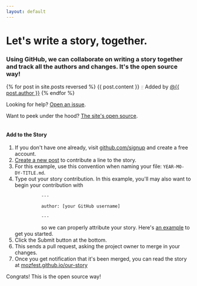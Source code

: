 ```yaml
---
layout: default
---
```


# Let's write a story, together.

### Using GitHub, we can collaborate on writing a story together and track all the authors and changes. It's the open source way!

<div class="row">
  <div class="col-lg-7 stories">
    {% for post in site.posts reversed %}
    {{ post.content }} <small><a style="color:#ccc;" id="{{ post.id }}" href="http://mozfest.github.io/our-story/#{{ post.id }}">#</a></small>
    <span class="story-author">Added by <a href="https://github.com/{{ post.author }}">@{{ post.author }}</a></span>
    </span>
  {% endfor %}
  
  <div class="halp">
    <p>Looking for help? <a href="https://github.com/mozfest/our-story/issues">Open an issue</a>.</p>
    <p>Want to peek under the hood? <a href="https://github.com/mozfest/our-story/">The site's open source</a>.</p>
  </div>
  </div>

  <div class="col-lg-4" style="float: right;">
    <div class="panel panel-default">
      <div class="panel-heading">
        <h4 class="panel-title">Add to the Story</h4>
      </div>
      <div class="panel-body">
        <ol>
          <li>If you don't have one already, visit <a href="http://www.github.com/signup" target="_blank">github.com/signup</a> and create a free account.</li>
          <li><a href="https://github.com/mozfest/our-story/new/gh-pages/_posts" target="_blank">Create a new post</a> to contribute a line to the story.</li>
          <li>For this example, use this convention when naming your file: <code>YEAR-MO-DY-TITLE.md</code>.
          <li>Type out your story contribution. In this example, you'll may also want to begin your contribution with
          <code><br />
          ---<br />
          author: [your GitHub username]<br />
          ---<br />
          </code>
          so we can properly attribute your story. Here's <a href="https://raw.github.com/mozfest/our-story/gh-pages/_posts/2013-10-23-example-post.md">an example</a> to get you started.</li>
          <li>Click the Submit button at the bottom.</li>
          <li>This sends a pull request, asking the project owner to merge in your changes.</li>
          <li>Once you get notification that it's been merged, you can read the story at <a href="http://mozfest.github.io/our-story/">mozfest.github.io/our-story</a>
        </ol>
        Congrats! This is the open source way!
      </div>
    </div>
  </div>
</div>

<script>
// Generated by CoffeeScript 1.6.3
(function() {
  var key, param, query;

  key = "dontCache";

  param = "" + key + "=" + ((new Date).getTime());

  query = document.location.search.substr(1);

  if (query.length === 0) {
    document.location.search = param;
  }

}).call(this);
</script>
